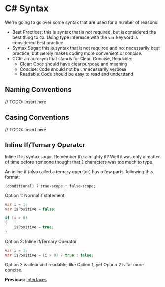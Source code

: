 # C# Syntax

We're going to go over some syntax that are used for a number of reasons:

* Best Practices: this is syntax that is not required, but is considered the best thing to do. Using type inference with the `var` keyword is considered best practice.
* Syntax Sugar: this is syntax that is not required and not necessarily best practice, but merely makes coding more convenient or concise.
* CCR: an acronym that stands for Clear, Concise, Readable:
  * Clear: Code should have clear purpose and meaning
  * Concise: Code should not be unnecessarily verbose
  * Readable: Code should be easy to read and understand

## Naming Conventions

// TODO: Insert here

## Casing Conventions

// TODO: Insert here

## Inline If/Ternary Operator

Inline If is syntax sugar. Remember the almighty if? Well it was only a matter of time before someone thought that 2 characters was too much to type.

An inline if (also called a ternary operator) has a few parts, following this format:

`(conditional) ? true-scope : false-scope;`

Option 1: Normal if statement

```cs
var i = 1;
var isPositive = false;

if (i > 0)
{
    isPositive = true;
}
```

Option 2: Inline If/Ternary Operator

```cs
var i = 1;
var isPositive = (i > 0) ? true : false;
```

Option 2 is clear and readable, like Option 1, yet Option 2 is far more concise.

**Previous:** [Interfaces](interfaces.markdown)
